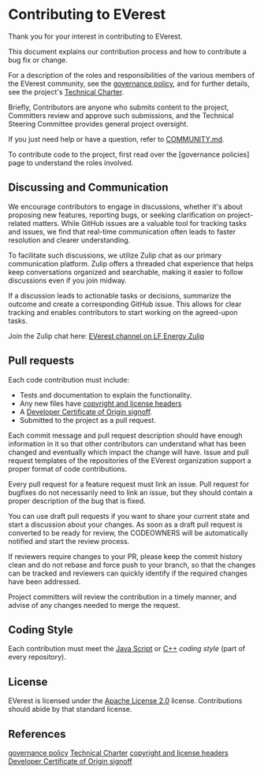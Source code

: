 # Contributing to EVerest

Thank you for your interest in contributing to EVerest.

This document explains our contribution process and how to contribute a bug fix
or change.

For a description of the roles and responsibilities of the various members of
the EVerest community, see the [governance policy], and for further details,
see the project's [Technical Charter].

Briefly, Contributors are anyone who submits content to the project, Committers
review and approve such submissions, and the Technical Steering Committee
provides general project oversight.

If you just need help or have a question, refer to
[COMMUNITY.md](COMMUNITY.md).

To contribute code to the project, first read over the [governance policies]
page to understand the roles involved.

## Discussing and Communication

We encourage contributors to engage in discussions, whether it's about
proposing new features, reporting bugs, or seeking clarification on
project-related matters.
While GitHub issues are a valuable tool for tracking tasks and issues, we find
that real-time communication often leads to faster resolution and clearer
understanding.

To facilitate such discussions, we utilize Zulip chat as our primary
communication platform. Zulip offers a threaded chat experience that helps
keep conversations organized and searchable, making it easier to follow
discussions even if you join midway.

If a discussion leads to actionable tasks or decisions, summarize the outcome
and create a corresponding GitHub issue. This allows for clear tracking and
enables contributors to start working on the agreed-upon tasks.

Join the Zulip chat here:
[EVerest channel on LF Energy Zulip](https://lfenergy.zulipchat.com/)

## Pull requests

Each code contribution must include:

* Tests and documentation to explain the functionality.
* Any new files have [copyright and license headers]
* A [Developer Certificate of Origin signoff].
* Submitted to the project as a pull request.

Each commit message and pull request description should have enough information
in it so that other contributors can understand what has been changed and
eventually which impact the change will have. Issue and pull request templates
of the repositories of the EVerest organization support a proper format
of code contributions.

Every pull request for a feature request must link an issue. Pull request for
bugfixes do not necessarily need to link an issue, but they should contain a
proper description of the bug that is fixed.

You can use draft pull requests if you want to share your current state
and start a discussion about your changes. As soon as a draft pull request
is converted to be ready for review, the CODEOWNERS will be automatically
notified and start the review process.

If reviewers require changes to your PR, please keep the commit history clean
and do not rebase and force push to your branch, so that the changes can be
tracked and reviewers can quickly identify if the required changes have been
addressed.

Project committers will review the contribution in a timely manner, and advise
of any changes needed to merge the request.

## Coding Style

Each contribution must meet the [Java Script](.eslintrc.json) or
[C++](.clang-format) *coding style* (part of every repository).

## License

EVerest is licensed under the [Apache License 2.0](LICENSE.md) license.
Contributions should abide by that standard license.

## References

[governance policy]
[Technical Charter]
[copyright and license headers]
[Developer Certificate of Origin signoff]

[governance policy]: GOVERNANCE.md
[Technical Charter]: tsc/CHARTER.md
[copyright and license headers]: https://github.com/lf-energy/tac/blob/main/process/contribution_guidelines.md#license
[Developer Certificate of Origin signoff]: https://github.com/lf-energy/tac/blob/main/process/contribution_guidelines.md#contribution-sign-off
